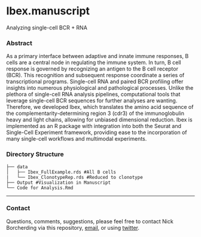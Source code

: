# Ibex.manuscript
Analyzing single-cell BCR + RNA

### Abstract 

As a primary interface between adaptive and innate immune responses, B cells are a central node in regulating the immune system. 
In turn, B cell response is governed by recognizing an antigen to the B cell receptor (BCR). This recognition and subsequent 
response coordinate a series of transcriptional programs. Single-cell RNA and paired BCR profiling offer insights into numerous 
physiological and pathological processes. Unlike the plethora of single-cell RNA analysis pipelines, computational tools that 
leverage single-cell BCR sequences for further analyses are wanting. Therefore, we developed Ibex, which translates the amino 
acid sequence of the complementarity-determining region 3 (cdr3) of the immunoglobulin heavy and light chains, allowing for unbiased 
dimensional reduction. Ibex is implemented as an R package with integration into both the Seurat and Single-Cell Experiment framework, 
providing ease to the incorporation of many single-cell workflows and multimodal experiments.

### Directory Structure 
```
├── data
│   ├── Ibex_FullExample.rds #All B cells
|   └── Ibex_ClonotypeRep.rds #Reduced to clonotype
├── Output #Visualization in Manuscript
└── Code for Analysis.Rmd
```

*****
### Contact
Questions, comments, suggestions, please feel free to contact Nick Borcherding via this repository, [email](mailto:ncborch@gmail.com), or using [twitter](https://twitter.com/theHumanBorch). 
